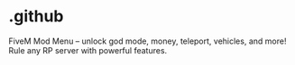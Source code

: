 # .github
FiveM Mod Menu – unlock god mode, money, teleport, vehicles, and more! Rule any RP server with powerful features.
